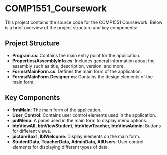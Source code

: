 # COMP1551_Coursework

This project contains the source code for the COMP1551 Coursework. Below is a brief overview of the project structure and key components:

## Project Structure
- **Program.cs**: Contains the main entry point for the application.
- **Properties\AssemblyInfo.cs**: Includes general information about the assembly such as title, description, version, and more.
- **Forms\MainForm.cs**: Defines the main form of the application.
- **Forms\MainForm.Designer.cs**: Contains the design elements of the main form.

## Key Components
- **frmMain**: The main form of the application.
- **User_Control**: Contains user control elements used in the application.
- **pnlMenu**: A panel used in the main form to display menu options.
- **btnViewAll, btnViewStudent, btnViewTeacher, btnViewAdmin**: Buttons for different views.
- **pictureBox1, lblWelcome**: Display elements on the main form.
- **StudentData, TeacherData, AdminData, AllUsers**: User control elements for displaying different types of data.